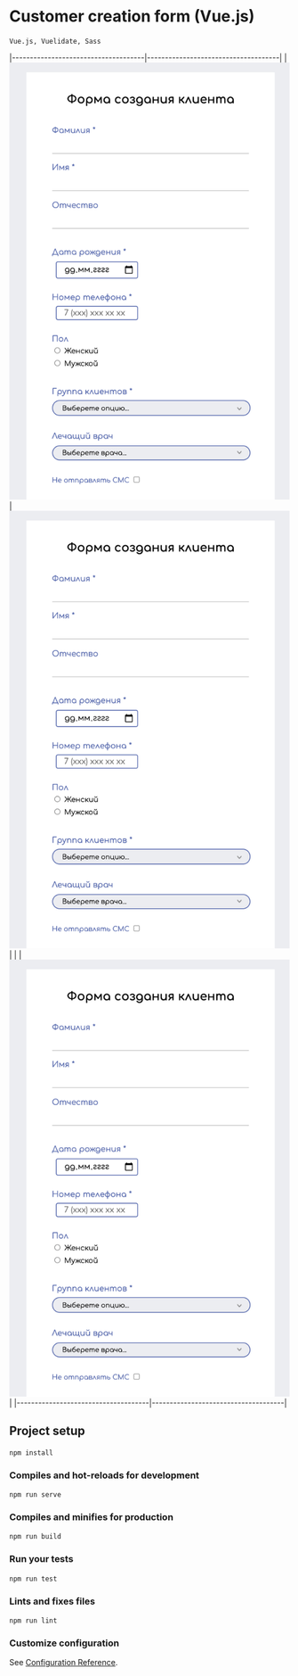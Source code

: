 # Customer creation form (Vue.js)

```
Vue.js, Vuelidate, Sass
```
|-------------------------------------|-------------------------------------|
|![Screen_1](screenshots/screen_1.png)|![Screen_2](screenshots/screen_1.png)|
|                                     |![Screen_3](screenshots/screen_1.png)|
|-------------------------------------|-------------------------------------|

## Project setup
```
npm install
```

### Compiles and hot-reloads for development
```
npm run serve
```

### Compiles and minifies for production
```
npm run build
```

### Run your tests
```
npm run test
```

### Lints and fixes files
```
npm run lint
```

### Customize configuration
See [Configuration Reference](https://cli.vuejs.org/config/).
